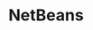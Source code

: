 ---
facebook: https://facebook.com/NetBeans
git: https://github.com/apache/incubator-netbeans
logohandle: apache_netbeans
slack: https://tinyurl.com/netbeans-slack-signup/
sort: netbeans
tags:
- apache
- ide
- java
title: NetBeans
twitter: https://x.com/netbeans
website: http://netbeans.apache.org/
youtube: https://youtube.com/user/netbeansvideos
---